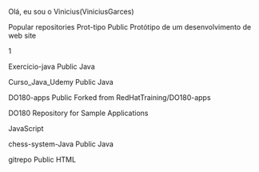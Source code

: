 Olá, eu sou o Vinicius(ViniciusGarces)

Popular repositories
Prot-tipo
Public
Protótipo de um desenvolvimento de web site

 1

Exercicio-java
Public
 Java

Curso_Java_Udemy
Public
 Java

DO180-apps
Public
Forked from RedHatTraining/DO180-apps

DO180 Repository for Sample Applications

 JavaScript

chess-system-Java
Public
 Java

gitrepo
Public
 HTML
